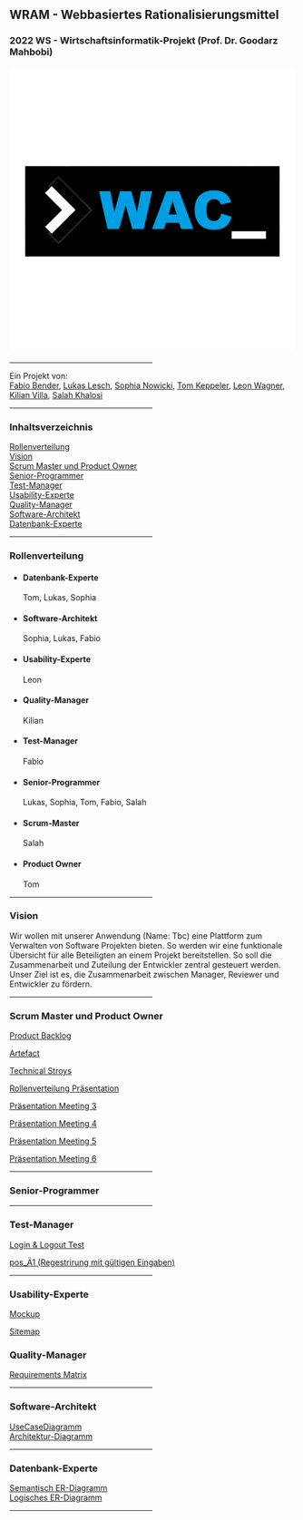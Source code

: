 ## WRAM - Webbasiertes Rationalisierungsmittel
### 2022 WS - Wirtschaftsinformatik-Projekt (Prof. Dr. Goodarz Mahbobi)


![Web application Company Logo](.\docs\usability\WAC_Logo.svg)


<hr width="50%" align="left">

Ein Projekt von: <br/>[Fabio Bender](https://git.fslab.de/fbend12s), [Lukas Lesch](https://git.fslab.de/llesch2s), [Sophia Nowicki](https://git.fslab.de/snowic2s), [Tom Keppeler](https://git.fslab.de/tkeppe2s), [Leon Wagner](https://git.fslab.de/lwagne2s), [Kilian Villa](https://git.fslab.de/kvilla2s), [Salah Khalosi](https://git.fslab.de/skhalo2s)

<hr width="50%" align="left">

### Inhaltsverzeichnis
[Rollenverteilung](#rollenverteilung)<br>
[Vision](#vision)<br>
[Scrum Master und Product Owner](#scrum-master-und-product-owner)<br>
[Senior-Programmer](#senior-programmer)<br>
[Test-Manager](#test-manager)<br>
[Usability-Experte](#usability-experte)<br>
[Quality-Manager](#quality-manager)<br>
[Software-Architekt](#software-architekt)<br>
[Datenbank-Experte](#datenbank-experte)<br>

<hr width="50%" align="left">


### Rollenverteilung
<ul>
<li><h4>Datenbank-Experte</h4><span>Tom, Lukas, Sophia</span></li>
<li><h4>Software-Architekt</h4><span>Sophia, Lukas, Fabio</span></li>
<li><h4>Usability-Experte</h4><span>Leon</span></li>
<li><h4>Quality-Manager</h4><span> Kilian</span></li>
<li><h4>Test-Manager</h4><span>Fabio</span></li>
<li><h4>Senior-Programmer</h4><span>Lukas, Sophia, Tom, Fabio, Salah</span></li>
<li><h4>Scrum-Master</h4><span>Salah</span></li>
<li><h4>Product Owner</h4><span>Tom</span></li>
</ul>

<hr width="50%" align="left">

### Vision

Wir wollen mit unserer Anwendung (Name: Tbc) eine Plattform zum Verwalten von Software Projekten bieten. So werden wir eine funktionale Übersicht für alle Beteiligten an einem Projekt bereitstellen. So soll die Zusammenarbeit und Zuteilung der Entwickler zentral gesteuert werden. Unser Ziel ist es, die Zusammenarbeit zwischen Manager, Reviewer und Entwickler zu fördern.

<hr width="50%" align="left">

### Scrum Master und Product Owner

[Product Backlog](https://git.fslab.de/tkeppe2s/bsi-projekt-ws22-tbc/-/blob/main/docs/productOwner/Product-Backlog.pdf)

[Artefact](https://git.fslab.de/tkeppe2s/bsi-projekt-ws22-tbc/-/blob/main/docs/productOwner/Artefact.pdf)

[Technical Stroys](https://git.fslab.de/tkeppe2s/bsi-projekt-ws22-tbc/-/blob/main/docs/productOwner/Technical-Storys.pdf)

[Rollenverteilung Präsentation](https://git.fslab.de/tkeppe2s/bsi-projekt-ws22-tbc/-/blob/main/docs/Meeting-Praesentationen/WI-Projekt-Mahbobi-Rollen.pdf)

[Präsentation Meeting 3](https://git.fslab.de/tkeppe2s/bsi-projekt-ws22-tbc/-/blob/main/docs/Meeting-Praesentationen/Meeting3.pdf)

[Präsentation Meeting 4](https://git.fslab.de/tkeppe2s/bsi-projekt-ws22-tbc/-/blob/main/docs/Meeting-Praesentationen/Meeting4.pdf)

[Präsentation Meeting 5](https://git.fslab.de/tkeppe2s/bsi-projekt-ws22-tbc/-/blob/main/docs/Meeting-Praesentationen/Meeting-5.pdf)

[Präsentation Meeting 6](https://docs.google.com/presentation/d/1RR0TUD26C_4dezxwFeMCE5j7qiXi34hAfkYx9CNcOWs/edit#slide=id.g170ba286682_0_0)

<hr width="50%" align="left">

### Senior-Programmer


<hr width="50%" align="left">

### Test-Manager

[Login & Logout Test](https://hochschulebonnrheinsieg-my.sharepoint.com/:x:/g/personal/salah_khalosi_365h-brs_de/EWfZ55W957xPsiWK0hXYcoABlLVy3bwomjh1CFXB2BBGVw?e=MF0aro)

[pos_Ä1 (Regestrirung mit gültigen Eingaben)](https://hochschulebonnrheinsieg-my.sharepoint.com/:x:/g/personal/salah_khalosi_365h-brs_de/EaaRMsMUT8ZPo7O4ungEsyEBWksX5AkBVmSQNyWnl9ryhQ?e=PtHJw7)


<hr width="50%" align="left">

### Usability-Experte

[Mockup](https://git.fslab.de/tkeppe2s/bsi-projekt-ws22-tbc/-/blob/main/docs/usability/mockup.pdf)

[Sitemap](https://git.fslab.de/tkeppe2s/bsi-projekt-ws22-tbc/-/blob/main/docs/usability/sitemap.pdf)

### Quality-Manager

[Requirements Matrix](https://git.fslab.de/tkeppe2s/bsi-projekt-ws22-tbc/-/blob/main/docs/Quality-Manager/Requirements-Matrix.pdf)


<hr width="50%" align="left">

### Software-Architekt
[UseCaseDiagramm](https://git.fslab.de/tkeppe2s/bsi-projekt-ws22-tbc/-/blob/main/docs/diagram/UseCaseDiagramm.svg) <br>
[Architektur-Diagramm](https://git.fslab.de/tkeppe2s/bsi-projekt-ws22-tbc/-/blob/main/docs/diagram/ArchitekturDiagramm_Bausteinsicht.drawio.pdf)
<hr width="50%" align="left">

### Datenbank-Experte

[Semantisch ER-Diagramm ](https://git.fslab.de/tkeppe2s/bsi-projekt-ws22-tbc/-/blob/main/docs/diagram/ERDiagramm-Semantisch.svg) <br>
[Logisches ER-Diagramm ](https://git.fslab.de/tkeppe2s/bsi-projekt-ws22-tbc/-/blob/main/docs/diagram/ERDiagramm-Logisch.svg) <br>
<hr width="50%" align="left">
